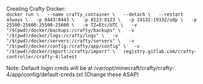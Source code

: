Creating Crafty Docker:  
`docker run \  
  --name crafty_container \  
  --detach \  
  --restart always \  
  -p 8443:8443 \  
  -p 8123:8123 \  
  -p 19132:19132/udp \  
  -p 25500-25600:25500-25600 \  
  -e TZ=Etc/UTC \  
  -v "/$(pwd)/docker/backups:/crafty/backups" \  
  -v "/$(pwd)/docker/logs:/crafty/logs" \  
  -v "/$(pwd)/docker/servers:/crafty/servers" \  
  -v "/$(pwd)/docker/config:/crafty/app/config" \  
  -v "/$(pwd)/docker/import:/crafty/import" \  
  registry.gitlab.com/crafty-controller/crafty-4:latest`  

Note: Default login creds will be at /var/opt/minecraft/crafty/crafty-4/app/config/default-creds.txt (Change these ASAP)  

